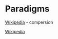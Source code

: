 # Paradigms

[Wikipedia](https://en.wikipedia.org/wiki/Comparison\_of\_programming\_paradigms) - compersion

[Wikipedia](https://en.wikipedia.org/wiki/Programming\_paradigm)
